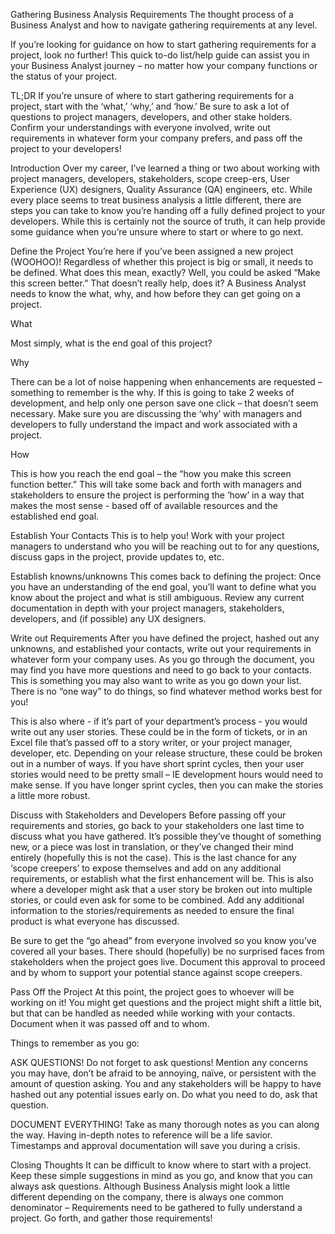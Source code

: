 Gathering Business Analysis Requirements
The thought process of a Business Analyst and how to navigate gathering requirements at any level. 

If you’re looking for guidance on how to start gathering requirements for a project, look no further! This quick to-do list/help guide can assist you in your Business Analyst journey – no matter how your company functions or the status of your project. 

TL;DR
If you’re unsure of where to start gathering requirements for a project, start with the ‘what,’ ‘why,’ and ‘how.’ Be sure to ask a lot of questions to project managers, developers, and other stake holders. Confirm your understandings with everyone involved, write out requirements in whatever form your company prefers, and pass off the project to your developers! 

Introduction
Over my career, I’ve learned a thing or two about working with project managers, developers, stakeholders, scope creep-ers, User Experience (UX) designers, Quality Assurance (QA) engineers, etc. While every place seems to treat business analysis a little different, there are steps you can take to know you’re handing off a fully defined project to your developers. While this is certainly not the source of truth, it can help provide some guidance when you’re unsure where to start or where to go next. 

Define the Project
You’re here if you’ve been assigned a new project (WOOHOO)! Regardless of whether this project is big or small, it needs to be defined. What does this mean, exactly? Well, you could be asked “Make this screen better.” That doesn’t really help, does it? A Business Analyst needs to know the what, why, and how before they can get going on a project. 

What 

Most simply, what is the end goal of this project?

Why

There can be a lot of noise happening when enhancements are requested – something to remember is the why. If this is going to take 2 weeks of development, and help only one person save one click – that doesn’t seem necessary. 
Make sure you are discussing the ‘why’ with managers and developers to fully understand the impact and work associated with a project. 

How

This is how you reach the end goal – the “how you make this screen function better.” This will take some back and forth with managers and stakeholders to ensure the project is performing the ‘how’ in a way that makes the most sense - based off of available resources and the established end goal. 

Establish Your Contacts
This is to help you! Work with your project managers to understand who you will be reaching out to for any questions, discuss gaps in the project, provide updates to, etc. 

Establish knowns/unknowns
This comes back to defining the project: Once you have an understanding of the end goal, you’ll want to define what you know about the project and what is still ambiguous. Review any current documentation in depth with your project managers, stakeholders, developers, and (if possible) any UX designers. 

Write out Requirements
After you have defined the project, hashed out any unknowns, and established your contacts, write out your requirements in whatever form your company uses. As you go through the document, you may find you have more questions and need to go back to your contacts. This is something you may also want to write as you go down your list. There is no “one way” to do things, so find whatever method works best for you!

This is also where - if it’s part of your department’s process - you would write out any user stories. These could be in the form of tickets, or in an Excel file that’s passed off to a story writer, or your project manager, developer, etc. Depending on your release structure, these could be broken out in a number of ways. If you have short sprint cycles, then your user stories would need to be pretty small – IE development hours would need to make sense. If you have longer sprint cycles, then you can make the stories a little more robust. 

Discuss with Stakeholders and Developers
Before passing off your requirements and stories, go back to your stakeholders one last time to discuss what you have gathered. It’s possible they’ve thought of something new, or a piece was lost in translation, or they’ve changed their mind entirely (hopefully this is not the case). This is the last chance for any ‘scope creepers’ to expose themselves and add on any additional requirements, or establish what the first enhancement will be. This is also where a developer might ask that a user story be broken out into multiple stories, or could even ask for some to be combined. Add any additional information to the stories/requirements as needed to ensure the final product is what everyone has discussed. 

Be sure to get the “go ahead” from everyone involved so you know you’ve covered all your bases. There should (hopefully) be no surprised faces from stakeholders when the project goes live. Document this approval to proceed and by whom to support your potential stance against scope creepers. 

Pass Off the Project
At this point, the project goes to whoever will be working on it! You might get questions and the project might shift a little bit, but that can be handled as needed while working with your contacts. Document when it was passed off and to whom. 

Things to remember as you go:

ASK QUESTIONS!
Do not forget to ask questions! Mention any concerns you may have, don’t be afraid to be annoying, naïve, or persistent with the amount of question asking. You and any stakeholders will be happy to have hashed out any potential issues early on. Do what you need to do, ask that question. 

DOCUMENT EVERYTHING!
Take as many thorough notes as you can along the way. Having in-depth notes to reference will be a life savior. Timestamps and approval documentation will save you during a crisis. 

Closing Thoughts
It can be difficult to know where to start with a project. Keep these simple suggestions in mind as you go, and know that you can always ask questions. Although Business Analysis might look a little different depending on the company, there is always one common denominator – Requirements need to be gathered to fully understand a project. Go forth, and gather those requirements!  



